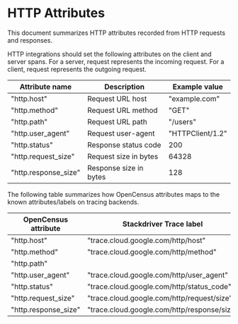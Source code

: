 # HTTP Attributes

This document summarizes HTTP attributes recorded from HTTP
requests and responses.

HTTP integrations should set the following attributes on the client
and server spans. For a server, request represents the incoming request.
For a client, request represents the outgoing request.

| Attribute name       | Description            | Example value                   |
|----------------------|------------------------|---------------------------------|
| "http.host"          | Request URL host       | "example.com"                   |
| "http.method"        | Request URL method     | "GET"                           |
| "http.path"          | Request URL path       | "/users"                        |
| "http.user_agent"    | Request user-agent     | "HTTPClient/1.2"                |
| "http.status"        | Response status code   | 200                             |
| "http.request_size"  | Request size in bytes  | 64328                           |
| "http.response_size" | Response size in bytes | 128                             |

The following table summarizes how OpenCensus attributes maps to the
known attributes/labels on tracing backends.

| OpenCensus attribute | Stackdriver Trace label                     |
|----------------------|---------------------------------------------|
| "http.host"          | "trace.cloud.google.com/http/host"          |
| "http.method"        | "trace.cloud.google.com/http/method"        |
| "http.path"          |                                             |
| "http.user_agent"    | "trace.cloud.google.com/http/user_agent"    |
| "http.status"        | "trace.cloud.google.com/http/status_code"   |
| "http.request_size"  | "trace.cloud.google.com/http/request/size"  |
| "http.response_size" | "trace.cloud.google.com/http/response/size" |
